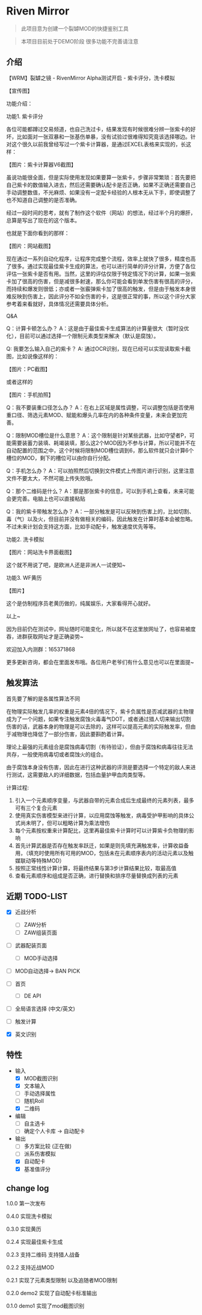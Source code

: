 # Riven Mirror

> 此项目意为创建一个裂罅MOD的快捷鉴别工具

> 本项目目前处于DEMO阶段 很多功能不完善请注意

## 介绍

【WRM】裂罅之镜 - RivenMirror Alpha测试开启 - 紫卡评分，洗卡模拟

【宣传图】

功能介绍：

功能1. 紫卡评分

各位可能都蹲过交易频道，也自己洗过卡，结果发现有时候很难分辨一张紫卡的好坏，比如面对一张双暴和一张基伤单暴，没有试验过很难得知究竟该选择哪边。针对这个很久以前我曾经写过一个紫卡计算器，是通过EXCEL表格来实现的，长这样：

【图片：紫卡计算器V6截图】

虽说功能很全面，但是实际使用发现如果要算一张紫卡，步骤非常繁琐：首先要把自己紫卡的数值输入进去，然后还需要确认配卡是否正确，如果不正确还需要自己手动调整数值，不光麻烦、如果没有一定配卡经验的人根本无从下手，即使调整了也不知道自己调整的是否准确。

经过一段时间的思考，就有了制作这个软件（网站）的想法，经过半个月的爆肝，总算是写出了现在的这个版本。

也就是下面你看到的那样：

【图片：网站截图】

现在通过一系列自动化程序，让程序完成整个流程，效率上就快了很多，精度也高了很多。通过实现最佳紫卡生成的算法，也可以进行简单的评分计算，方便了各位评估一张紫卡是否有用。当然，这里的评估仅限于特定情况下的计算，如果一张紫卡加了很高的伤害，但是减很多射速，那么你可能会看到单发伤害有很高的评分，而持续和爆发则很低；亦或者一张霰弹紫卡加了很高的触发，但是由于触发本身很难反映到伤害上，因此评分不如全伤害的卡，这是很正常的事，所以这个评分大家参考着来看就好，具体情况还需要具体分析。

Q&A

Q：计算卡顿怎么办？
A：这是由于最佳紫卡生成算法的计算量很大（暂时没优化），目前可以通过选择一个限制元素类型来解决（默认是腐蚀）。

Q: 我要怎么输入自己的紫卡？
A: 通过OCR识别，现在已经可以实现读取紫卡截图，比如说像这样的：

【图片：PC截图】

或者这样的

【图片：手机拍照】

Q：我不要装重口径怎么办？
A：在右上区域是属性调整，可以调整包括是否使用重口径、筛选元素MOD、赋能和爆头几率在内的各种条件变量，未来会更加完善。

Q：限制MOD槽位是什么意思？
A：这个限制是针对某些武器，比如守望者P，可能需要装蓄力装填、耗竭装填，那么这2个MOD因为不参与计算，所以可能并不在自动配置的范围之中，这个时候将限制MOD槽位调到6，那么软件就只会计算6个槽位的MOD，剩下的槽位可以由你自行分配。

Q：手机怎么办？
A：可以拍照然后切换到文件模式上传图片进行识别，这里注意文件不要太大，不然可能上传失败哦。

Q：那个二维码是什么？
A：那是那张紫卡的信息，可以到手机上查看，未来可能会更完善。电脑上也可以直接粘贴

Q：我的紫卡带触发怎么办？
A：一部分触发是可以反映到伤害上的，比如切割、毒（气）以及火，但目前并没有做相关的编码，因此触发在计算时基本会被忽略。不过未来计划会支持这方面，比如手动配卡，触发速度优先等等。

功能2. 洗卡模拟

【图片：网站洗卡界面截图】

这个就不用说了吧，是欧洲人还是非洲人一试便知~

功能3. WF黄历

【图片】

这个是仿制程序员老黄历做的，纯属娱乐，大家看得开心就好。


以上~

因为目前仍在测试中，网址随时可能变化，所以就不在这里放网址了，也容易被度吞，进群获取网址才是正确姿势~

欢迎加入内测群：165371868

更多更新咨询，都会在里面发布哦。各位用户老爷们有什么意见也可以在里面提~

## 触发算法

首先要了解的是各属性算法不同

在物理实际触发几率的权重是元素4倍的情况下，紫卡负属性是否减武器的主物理成为了一个问题，如果专注触发腐蚀火毒毒气DOT，或者通过猎人切来输出切割伤害的话，武器本身的物理是可以去除的，这样可以提高元素的实际触发率，但由于减物理也降低了一部分伤害，因此要斟酌着计算。

理论上最强的元素组合是腐蚀病毒切割（有待验证），但由于腐蚀和病毒往往无法共存，一般使用病毒切或者腐蚀火的组合。

由于腐蚀本身没有伤害，因此在进行这种武器的评测是要选择一个特定的敌人来进行测试，这需要敌人的详细数据，包括血量护甲血肉类型等。

计算过程:

1. 引入一个元素顺序变量，与武器自带的元素合成后生成最终的元素列表，最多可有三个复合元素
2. 使用真实伤害模型来进行计算，以应用腐蚀等触发，病毒受护甲影响的具体公式尚未明了，但可以粗略计算为乘法增伤
3. 每个元素按权重来计算配比，这里再最佳紫卡计算时可以计算紫卡负物理的影响
4. 首先计算武器是否存在触发率跃迁，如果是则先填充满触发率，计算收益备用，（填充时使用所有可用的MOD，包括未在元素顺序表内的活动元素以及触媒联动等特殊MOD）
5. 按照正常线性计算计算，将最终结果与第3步计算结果比较，取最高值
6. 查看元素顺序和组成是否正确，进行替换和排序尽量替换成列表的元素




## 近期 TODO-LIST

- [x] 近战分析
  - [ ] ZAW分析
  - [ ] ZAW组装页面
- [ ] 武器配装页面
  - [ ] MOD手动选择
- [ ] MOD自动选择-> BAN PICK
- [ ] 首页
  - [ ] DE API
- [ ] 全局语言选择 (中文/英文)
- [ ] 触发计算
- [x] 英文识别


## 特性
- 输入
  - [x] MOD截图识别
  - [x] 文本输入
  - [ ] 手动选择属性
  - [ ] 随机Roll
  - [x] 二维码
- 编辑
  - [ ] 自主选卡
  - [ ] 确定个人卡库 -> 自动配卡
- 输出
  - [ ] 多方案比较 (正在做)
  - [ ] 派系伤害模拟
  - [x] 自动配卡
  - [x] 基准值评分

## change log


1.0.0 第一次发布

0.4.0 实现洗卡模拟

0.3.0 实现黄历

0.2.4 实现最佳紫卡生成

0.2.3 支持二维码 支持猎人战备

0.2.2 支持近战MOD

0.2.1 实现了元素类型限制 以及追随者MOD限制

0.2.0 demo2 实现了自动配卡标准输出

0.1.0 demo1 实现了mod截图识别
